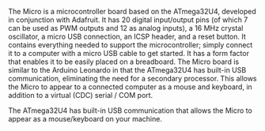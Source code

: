 <FeatureDescription>

The Micro is a microcontroller board based on the ATmega32U4, developed in conjunction with Adafruit. It has 20 digital input/output pins (of which 7 can be used as PWM outputs and 12 as analog inputs), a 16 MHz crystal oscillator, a micro USB connection, an ICSP header, and a reset button. It contains everything needed to support the microcontroller; simply connect it to a computer with a micro USB cable to get started. It has a form factor that enables it to be easily placed on a breadboard. The Micro board is similar to the Arduino Leonardo in that the ATmega32U4 has built-in USB communication, eliminating the need for a secondary processor. This allows the Micro to appear to a connected computer as a mouse and keyboard, in addition to a virtual (CDC) serial / COM port.

</FeatureDescription>

<FeatureList>

<Feature title="Built-in USB communication" image="usb">

The ATmega32U4 has built-in USB communication that allows the Micro to appear as a mouse/keyboard on your machine.
<FeatureWrapper>
  <FeatureLink variant="primary" title="Documentation" url="/tutorials/micro/keyboard-press"/>
  <FeatureLink variant="secondary" title="Library" url="https://www.arduino.cc/reference/en/language/functions/usb/keyboard/"/>
</FeatureWrapper>
</Feature>

</FeatureList>
